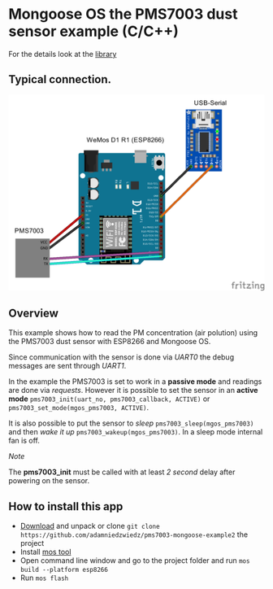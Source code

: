 # Mongoose OS the PMS7003 dust sensor example (C/C++)

For the details look at the [library](https://github.com/adamniedzwiedz/pms7003-mongoose-os-lib2)

## Typical connection.

<p align="center">
  <img src="https://github.com/adamniedzwiedz/pms7003-mongoose-example2/blob/master/pms7003_connection.png">
</p>

## Overview

This example shows how to read the PM concentration (air polution) using the PMS7003 dust sensor with ESP8266 and Mongoose OS.

Since communication with the sensor is done via *UART0* the debug messages are sent through *UART1*.

In the example the PMS7003 is set to work in a **passive mode** and readings are done via *requests*. 
However it is possible to set the sensor in an **active mode**  `pms7003_init(uart_no, pms7003_callback, ACTIVE)` or `pms7003_set_mode(mgos_pms7003, ACTIVE)`. 

It is also possible to put the sensor to *sleep* `pms7003_sleep(mgos_pms7003)` and then *wake it up* `pms7003_wakeup(mgos_pms7003)`. In a sleep mode internal fan is off. 

_Note_

The **pms7003_init** must be called with at least *2 second* delay after powering on the sensor.

## How to install this app
- [Download](https://github.com/adamniedzwiedz/pms7003-mongoose-example2/archive/master.zip) and unpack or clone `git clone https://github.com/adamniedzwiedz/pms7003-mongoose-example2` the project
- Install [mos tool](https://mongoose-os.com/software.html)
- Open command line window and go to the project folder and run `mos build --platform esp8266`
- Run `mos flash`
